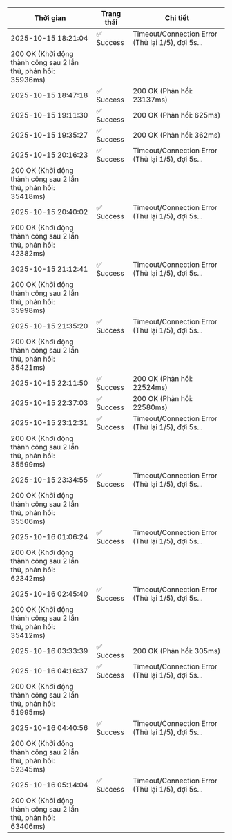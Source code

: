 | Thời gian | Trạng thái | Chi tiết |
|---|---|---|
| 2025-10-15 18:21:04 | ✅ Success | Timeout/Connection Error (Thử lại 1/5), đợi 5s...
200 OK (Khởi động thành công sau 2 lần thử, phản hồi: 35936ms) |
| 2025-10-15 18:47:18 | ✅ Success | 200 OK (Phản hồi: 23137ms) |
| 2025-10-15 19:11:30 | ✅ Success | 200 OK (Phản hồi: 625ms) |
| 2025-10-15 19:35:27 | ✅ Success | 200 OK (Phản hồi: 362ms) |
| 2025-10-15 20:16:23 | ✅ Success | Timeout/Connection Error (Thử lại 1/5), đợi 5s...
200 OK (Khởi động thành công sau 2 lần thử, phản hồi: 35418ms) |
| 2025-10-15 20:40:02 | ✅ Success | Timeout/Connection Error (Thử lại 1/5), đợi 5s...
200 OK (Khởi động thành công sau 2 lần thử, phản hồi: 42382ms) |
| 2025-10-15 21:12:41 | ✅ Success | Timeout/Connection Error (Thử lại 1/5), đợi 5s...
200 OK (Khởi động thành công sau 2 lần thử, phản hồi: 35998ms) |
| 2025-10-15 21:35:20 | ✅ Success | Timeout/Connection Error (Thử lại 1/5), đợi 5s...
200 OK (Khởi động thành công sau 2 lần thử, phản hồi: 35421ms) |
| 2025-10-15 22:11:50 | ✅ Success | 200 OK (Phản hồi: 22524ms) |
| 2025-10-15 22:37:03 | ✅ Success | 200 OK (Phản hồi: 22580ms) |
| 2025-10-15 23:12:31 | ✅ Success | Timeout/Connection Error (Thử lại 1/5), đợi 5s...
200 OK (Khởi động thành công sau 2 lần thử, phản hồi: 35599ms) |
| 2025-10-15 23:34:55 | ✅ Success | Timeout/Connection Error (Thử lại 1/5), đợi 5s...
200 OK (Khởi động thành công sau 2 lần thử, phản hồi: 35506ms) |
| 2025-10-16 01:06:24 | ✅ Success | Timeout/Connection Error (Thử lại 1/5), đợi 5s...
200 OK (Khởi động thành công sau 2 lần thử, phản hồi: 62342ms) |
| 2025-10-16 02:45:40 | ✅ Success | Timeout/Connection Error (Thử lại 1/5), đợi 5s...
200 OK (Khởi động thành công sau 2 lần thử, phản hồi: 35412ms) |
| 2025-10-16 03:33:39 | ✅ Success | 200 OK (Phản hồi: 305ms) |
| 2025-10-16 04:16:37 | ✅ Success | Timeout/Connection Error (Thử lại 1/5), đợi 5s...
200 OK (Khởi động thành công sau 2 lần thử, phản hồi: 51995ms) |
| 2025-10-16 04:40:56 | ✅ Success | Timeout/Connection Error (Thử lại 1/5), đợi 5s...
200 OK (Khởi động thành công sau 2 lần thử, phản hồi: 52345ms) |
| 2025-10-16 05:14:04 | ✅ Success | Timeout/Connection Error (Thử lại 1/5), đợi 5s...
200 OK (Khởi động thành công sau 2 lần thử, phản hồi: 63406ms) |

